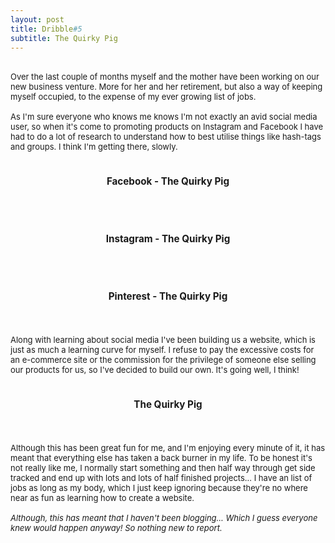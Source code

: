 ```yaml
---
layout: post
title: Dribble#5
subtitle: The Quirky Pig
---
```


<div class="text-center">
<br/>
</div>

<div class="text-left">
<div class="boxed">
<font size="2">
Over the last couple of months myself and the mother have been working on our new business venture. More for her and her retirement, but also a way of keeping myself occupied, to the expense of my ever growing list of jobs. <br><br>
As I'm sure everyone who knows me knows I'm not exactly an avid social media user, so when it's come to promoting products on Instagram and Facebook I have had to do a lot of research to understand how to best utilise things like hash-tags and groups. I think I'm getting there, slowly. <br><br>
<div class="text-center"> 
<div class="row">
<div class="4u 12u$(mobile)">
<div class="item">
<a href = "https://www.facebook.com/thequirkypig" class="image fit"><img src="{{ 'img/facebook.jpg' | relative_url }}" alt="" /></a>
<header>
<h3>Facebook - The Quirky Pig</h3>
</header>
</div>
<div class="item">
<a href= "https://www.instagram.com/thequirkypig" class="image fit"><img src="{{ 'img/instagram.jpg' | relative_url }}" alt="" /></a>
<header>
<h3> Instagram - The Quirky Pig</h3>
</header>
</div>
<div class="item">
<a href= "https://www.pinterest.com/thequirkypig" class="image fit"><img src="{{ 'img/pinterest.jpg' | relative_url }}" alt="" /></a>
<header>
<h3>Pinterest - The Quirky Pig</h3>
</header>
</div>
</div>
</div>
</div>
Along with learning about social media I've been building us a website, which is just as much a learning curve for myself. I refuse to pay the excessive costs for an e-commerce site or the commission for the privilege of someone else selling our products for us, so I've decided to build our own. It's going well, I think!<br><br>
<div class="text-center"> 
<a href = "https://ellisward.com/quirkypigstore/" class="image fit"><img src="{{ 'img/thequirkypig.jpg' | relative_url }}" alt="" /></a>
<header>
<h3>The Quirky Pig</h3>
</header>
</div>
Although this has been great fun for me, and I'm enjoying every minute of it, it has meant that everything else has taken a back burner in my life. To be honest it's not really like me, I normally start something and then half way through get side tracked and end up with lots and lots of half finished projects... I have an list of jobs as long as my body, which I just keep ignoring because they're no where near as fun as learning how to create a website. <br><br>
<i>Although, this has meant that I haven't been blogging... Which I guess everyone knew would happen anyway! So nothing new to report. </i>
<br>
</font>

